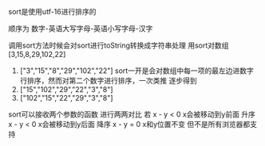 sort是使用utf-16进行排序的

顺序为 数字-英语大写字母-英语小写字母-汉字

调用sort方法时候会对sort进行toString转换成字符串处理
用sort对数组[3,15,8,29,102,22]
1. ["3","15","8","29","102","22"]
sort一开是会对数组中每一项的最左边进数字行排序，然而对第二个数字进行排序，一次类推
逐步得到
2. ["15","102","29","22","3","8"] 
3. ["102","15","22","29","3","8"]

sort可以接收两个参数的函数 进行两两对比
若
x - y < 0 x会被移动到y前面 升序
x - y < 0 x会被移动到y后面 降序
x - y = 0 x和y位置不变 但不是所有浏览器都支持